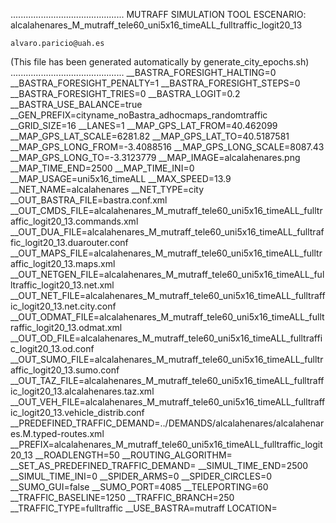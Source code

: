 .............................................
    MUTRAFF SIMULATION TOOL
    ESCENARIO: alcalahenares_M_mutraff_tele60_uni5x16_timeALL_fulltraffic_logit20_13

    alvaro.paricio@uah.es
(This file has been generated automatically by generate_city_epochs.sh)
.............................................
__BASTRA_FORESIGHT_HALTING=0
__BASTRA_FORESIGHT_PENALTY=1
__BASTRA_FORESIGHT_STEPS=0
__BASTRA_FORESIGHT_TRIES=0
__BASTRA_LOGIT=0.2
__BASTRA_USE_BALANCE=true
__GEN_PREFIX=cityname_noBastra_adhocmaps_randomtraffic
__GRID_SIZE=16
__LANES=1
__MAP_GPS_LAT_FROM=40.462099
__MAP_GPS_LAT_SCALE=6281.82
__MAP_GPS_LAT_TO=40.5187581
__MAP_GPS_LONG_FROM=-3.4088516
__MAP_GPS_LONG_SCALE=8087.43
__MAP_GPS_LONG_TO=-3.3123779
__MAP_IMAGE=alcalahenares.png
__MAP_TIME_END=2500
__MAP_TIME_INI=0
__MAP_USAGE=uni5x16_timeALL
__MAX_SPEED=13.9
__NET_NAME=alcalahenares
__NET_TYPE=city
__OUT_BASTRA_FILE=bastra.conf.xml
__OUT_CMDS_FILE=alcalahenares_M_mutraff_tele60_uni5x16_timeALL_fulltraffic_logit20_13.commands.xml
__OUT_DUA_FILE=alcalahenares_M_mutraff_tele60_uni5x16_timeALL_fulltraffic_logit20_13.duarouter.conf
__OUT_MAPS_FILE=alcalahenares_M_mutraff_tele60_uni5x16_timeALL_fulltraffic_logit20_13.maps.xml
__OUT_NETGEN_FILE=alcalahenares_M_mutraff_tele60_uni5x16_timeALL_fulltraffic_logit20_13.net.xml
__OUT_NET_FILE=alcalahenares_M_mutraff_tele60_uni5x16_timeALL_fulltraffic_logit20_13.net.city.conf
__OUT_ODMAT_FILE=alcalahenares_M_mutraff_tele60_uni5x16_timeALL_fulltraffic_logit20_13.odmat.xml
__OUT_OD_FILE=alcalahenares_M_mutraff_tele60_uni5x16_timeALL_fulltraffic_logit20_13.od.conf
__OUT_SUMO_FILE=alcalahenares_M_mutraff_tele60_uni5x16_timeALL_fulltraffic_logit20_13.sumo.conf
__OUT_TAZ_FILE=alcalahenares_M_mutraff_tele60_uni5x16_timeALL_fulltraffic_logit20_13.alcalahenares.taz.xml
__OUT_VEH_FILE=alcalahenares_M_mutraff_tele60_uni5x16_timeALL_fulltraffic_logit20_13.vehicle_distrib.conf
__PREDEFINED_TRAFFIC_DEMAND=../DEMANDS/alcalahenares/alcalahenares.M.typed-routes.xml
__PREFIX=alcalahenares_M_mutraff_tele60_uni5x16_timeALL_fulltraffic_logit20_13
__ROADLENGTH=50
__ROUTING_ALGORITHM=
__SET_AS_PREDEFINED_TRAFFIC_DEMAND=
__SIMUL_TIME_END=2500
__SIMUL_TIME_INI=0
__SPIDER_ARMS=0
__SPIDER_CIRCLES=0
__SUMO_GUI=false
__SUMO_PORT=4085
__TELEPORTING=60
__TRAFFIC_BASELINE=1250
__TRAFFIC_BRANCH=250
__TRAFFIC_TYPE=fulltraffic
__USE_BASTRA=mutraff
LOCATION=    <location netOffset="-465343.12,-4479111.07" convBoundary="0.00,0.00,8087.43,6281.82" origBoundary="-3.408842,40.462103,-3.312420,40.518754" projParameter="+proj=utm +zone=30 +ellps=WGS84 +datum=WGS84 +units=m +no_defs"/>
